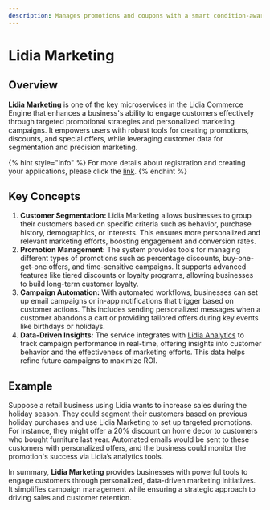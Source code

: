 ```yaml
---
description: Manages promotions and coupons with a smart condition-award engine.
---
```


# Lidia Marketing

## Overview

[**Lidia Marketing**](https://dev.lidiacommerce.com/#9e703fe1-7883-437e-9abb-73cb8b99ee0c) is one of the key microservices in the Lidia Commerce Engine that enhances a business's ability to engage customers effectively through targeted promotional strategies and personalized marketing campaigns. It empowers users with robust tools for creating promotions, discounts, and special offers, while leveraging customer data for segmentation and precision marketing.

{% hint style="info" %}
For more details about registration and creating your applications, please click the [link](https://dev.lidiacommerce.com/#9e703fe1-7883-437e-9abb-73cb8b99ee0c).
{% endhint %}

## Key Concepts

1. **Customer Segmentation:** Lidia Marketing allows businesses to group their customers based on specific criteria such as behavior, purchase history, demographics, or interests. This ensures more personalized and relevant marketing efforts, boosting engagement and conversion rates.
2. **Promotion Management:** The system provides tools for managing different types of promotions such as percentage discounts, buy-one-get-one offers, and time-sensitive campaigns. It supports advanced features like tiered discounts or loyalty programs, allowing businesses to build long-term customer loyalty.
3. **Campaign Automation:** With automated workflows, businesses can set up email campaigns or in-app notifications that trigger based on customer actions. This includes sending personalized messages when a customer abandons a cart or providing tailored offers during key events like birthdays or holidays.
4. **Data-Driven Insights:** The service integrates with [Lidia Analytics](lidia-analytics.md) to track campaign performance in real-time, offering insights into customer behavior and the effectiveness of marketing efforts. This data helps refine future campaigns to maximize ROI.

## Example

Suppose a retail business using Lidia wants to increase sales during the holiday season. They could segment their customers based on previous holiday purchases and use Lidia Marketing to set up targeted promotions. For instance, they might offer a 20% discount on home decor to customers who bought furniture last year. Automated emails would be sent to these customers with personalized offers, and the business could monitor the promotion's success via Lidia’s analytics tools.

In summary, **Lidia Marketing** provides businesses with powerful tools to engage customers through personalized, data-driven marketing initiatives. It simplifies campaign management while ensuring a strategic approach to driving sales and customer retention.
